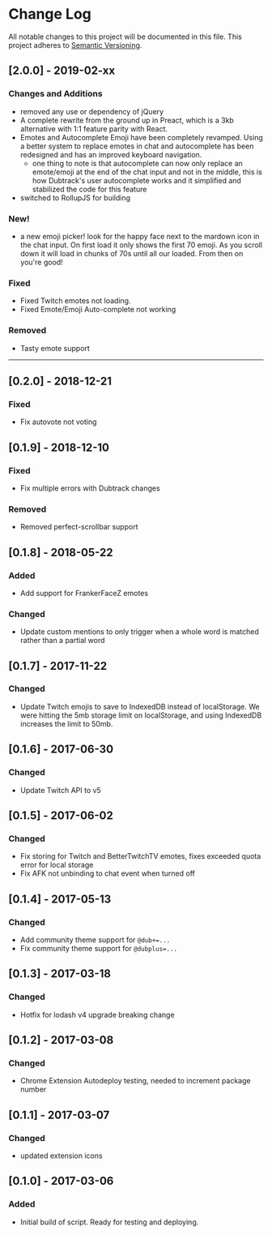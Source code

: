 # Change Log
All notable changes to this project will be documented in this file.
This project adheres to [Semantic Versioning](http://semver.org/).

## [2.0.0] - 2019-02-xx
### Changes and Additions
- removed any use or dependency of jQuery
- A complete rewrite from the ground up in Preact, which is a 3kb alternative with 1:1 feature parity with React.  
- Emotes and Autocomplete Emoji have been completely revamped. Using a better system to replace emotes in chat and autocomplete has been redesigned and has an improved keyboard navigation. 
  - one thing to note is that autocomplete can now only replace an emote/emoji at the end of the chat input and not in the middle, this is how Dubtrack's user autocomplete works and it simplified and stabilized the code for this feature 
- switched to RollupJS for building

### New!
- a new emoji picker! look for the happy face next to the mardown icon in the chat input. On first load it only shows the first 70 emoji. As you scroll down it will load in chunks of 70s until all our loaded.  From then on you're good!

### Fixed
- Fixed Twitch emotes not loading. 
- Fixed Emote/Emoji Auto-complete not working 

### Removed
- Tasty emote support

-------

## [0.2.0] - 2018-12-21
### Fixed
- Fix autovote not voting

## [0.1.9] - 2018-12-10
### Fixed
- Fix multiple errors with Dubtrack changes

### Removed
- Removed perfect-scrollbar support

## [0.1.8] - 2018-05-22
### Added
- Add support for FrankerFaceZ emotes

### Changed
- Update custom mentions to only trigger when a whole word is matched rather than a partial word

## [0.1.7] - 2017-11-22
### Changed
- Update Twitch emojis to save to IndexedDB instead of localStorage. We were hitting the 5mb storage limit on localStorage, and using IndexedDB increases the limit to 50mb.

## [0.1.6] - 2017-06-30
### Changed
- Update Twitch API to v5

## [0.1.5] - 2017-06-02
### Changed
- Fix storing for Twitch and BetterTwitchTV emotes, fixes exceeded quota error for local storage
- Fix AFK not unbinding to chat event when turned off

## [0.1.4] - 2017-05-13
### Changed
- Add community theme support for `@dub+=...`
- Fix community theme support for `@dubplus=...`

## [0.1.3] - 2017-03-18
### Changed
- Hotfix for lodash v4 upgrade breaking change

## [0.1.2] - 2017-03-08
### Changed
- Chrome Extension Autodeploy testing, needed to increment package number

## [0.1.1] - 2017-03-07
### Changed
- updated extension icons

## [0.1.0] - 2017-03-06
### Added
- Initial build of script.  Ready for testing and deploying. 
